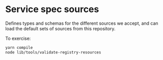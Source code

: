 # Service spec sources

Defines types and schemas for the different sources we accept, and can load
the default sets of sources from this repository.

To exercise:

```sh
yarn compile
node lib/tools/validate-registry-resources
```
